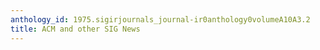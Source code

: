 ```yaml
---
anthology_id: 1975.sigirjournals_journal-ir0anthology0volumeA10A3.2
title: ACM and other SIG News
---
```

